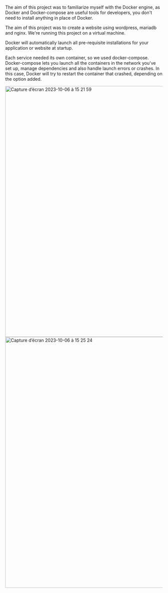 The aim of this project was to familiarize myself with the Docker engine, as Docker and Docker-compose are useful tools for developers, you don't need to install anything in place of Docker. 

The aim of this project was to create a website using wordpress, mariadb and nginx. We're running this project on a virtual machine.

Docker will automatically launch all pre-requisite installations for your application or website at startup.

Each service needed its own container, so we used docker-compose. Docker-compose lets you launch all the containers in the network you've set up, manage dependencies and also handle launch errors or crashes. In this case, Docker will try to restart the container that crashed, depending on the option added.

<img width="800" alt="Capture d’écran 2023-10-06 à 15 21 59" src="https://github.com/mmatthie98/42/assets/92974943/e7e1456c-2b95-463e-87fc-70b852cfaedf">

<img width="800" alt="Capture d’écran 2023-10-06 à 15 25 24" src="https://github.com/mmatthie98/42/assets/92974943/0cc28806-6019-4683-b356-7c92b5fa4366">
